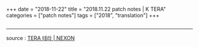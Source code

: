 +++
date = "2018-11-22"
title = "2018.11.22 patch notes | K TERA"
categories = ["patch notes"]
tags = ["2018", "translation"]
+++

```

```

----

source : [TERA 테라 | NEXON](http://tera.nexon.com/news/update/view.aspx?n4articlesn=)
